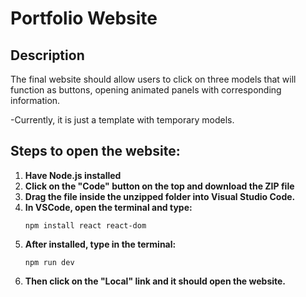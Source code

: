 # Portfolio Website
 
## Description
The final website should allow users to click on three models that will function as buttons, opening animated panels with corresponding information.

-Currently, it is just a template with temporary models.
## Steps to open the website:
1. **Have Node.js installed**
2. **Click on the "Code" button on the top and download the ZIP file**
3. **Drag the file inside the unzipped folder into Visual Studio Code.**
4. **In VSCode, open the terminal and type:**
    ```
    npm install react react-dom
    ```
5. **After installed, type in the terminal:**
    ```
    npm run dev
    ```
6. **Then click on the "Local" link and it should open the website.**